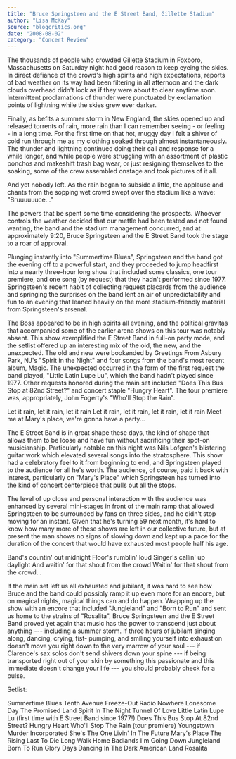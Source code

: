 ```yaml
---
title: "Bruce Springsteen and the E Street Band, Gillette Stadium"
author: "Lisa McKay"
source: "blogcritics.org"
date: "2008-08-02"
category: "Concert Review"
---
```


The thousands of people who crowded Gillette Stadium in Foxboro, Massachusetts on Saturday night had good reason to keep eyeing the skies. In direct defiance of the crowd's high spirits and high expectations, reports of bad weather on its way had been filtering in all afternoon and the dark clouds overhead didn't look as if they were about to clear anytime soon. Intermittent proclamations of thunder were punctuated by exclamation points of lightning while the skies grew ever darker.

Finally, as befits a summer storm in New England, the skies opened up and released torrents of rain, more rain than I can remember seeing - or feeling - in a long time. For the first time on that hot, muggy day I felt a shiver of cold run through me as my clothing soaked through almost instantaneously. The thunder and lightning continued doing their call and response for a while longer, and while people were struggling with an assortment of plastic ponchos and makeshift trash bag wear, or just resigning themselves to the soaking, some of the crew assembled onstage and took pictures of it all.

And yet nobody left. As the rain began to subside a little, the applause and chants from the sopping wet crowd swept over the stadium like a wave: "Bruuuuuuce..."

The powers that be spent some time considering the prospects. Whoever controls the weather decided that our mettle had been tested and not found wanting, the band and the stadium management concurred, and at approximately 9:20, Bruce Springsteen and the E Street Band took the stage to a roar of approval.

Plunging instantly into "Summertime Blues", Springsteen and the band got the evening off to a powerful start, and they proceeded to jump headfirst into a nearly three-hour long show that included some classics, one tour premiere, and one song (by request) that they hadn't performed since 1977. Springsteen's recent habit of collecting request placards from the audience and springing the surprises on the band lent an air of unpredictability and fun to an evening that leaned heavily on the more stadium-friendly material from Springsteen's arsenal.

The Boss appeared to be in high spirits all evening, and the political gravitas that accompanied some of the earlier arena shows on this tour was notably absent. This show exemplified the E Street Band in full-on party mode, and the setlist offered up an interesting mix of the old, the new, and the unexpected. The old and new were bookended by Greetings From Asbury Park, NJ's "Spirit in the Night" and four songs from the band's most recent album, Magic. The unexpected occurred in the form of the first request the band played, "Little Latin Lupe Lu", which the band hadn't played since 1977. Other requests honored during the main set included "Does This Bus Stop at 82nd Street?" and concert staple "Hungry Heart". The tour premiere was, appropriately, John Fogerty's "Who'll Stop the Rain".

Let it rain, let it rain, let it rain Let it rain, let it rain, let it rain, let it rain Meet me at Mary's place, we're gonna have a party...

The E Street Band is in great shape these days, the kind of shape that allows them to be loose and have fun without sacrificing their spot-on musicianship. Particularly notable on this night was Nils Lofgren's blistering guitar work which elevated several songs into the stratosphere. This show had a celebratory feel to it from beginning to end, and Springsteen played to the audience for all he's worth. The audience, of course, paid it back with interest, particularly on "Mary's Place" which Springsteen has turned into the kind of concert centerpiece that pulls out all the stops.

The level of up close and personal interaction with the audience was enhanced by several mini-stages in front of the main ramp that allowed Springsteen to be surrounded by fans on three sides, and he didn't stop moving for an instant. Given that he's turning 59 next month, it's hard to know how many more of these shows are left in our collective future, but at present the man shows no signs of slowing down and kept up a pace for the duration of the concert that would have exhausted most people half his age.

Band's countin' out midnight Floor's rumblin' loud Singer's callin' up daylight And waitin' for that shout from the crowd Waitin' for that shout from the crowd...

If the main set left us all exhausted and jubilant, it was hard to see how Bruce and the band could possibly ramp it up even more for an encore, but on magical nights, magical things can and do happen. Wrapping up the show with an encore that included "Jungleland" and "Born to Run" and sent us home to the strains of "Rosalita", Bruce Springsteen and the E Street Band proved yet again that music has the power to transcend just about anything --- including a summer storm. If three hours of jubilant singing along, dancing, crying, fist- pumping, and smiling yourself into exhaustion doesn't move you right down to the very marrow of your soul --- if Clarence's sax solos don't send shivers down your spine --- if being transported right out of your skin by something this passionate and this immediate doesn't change your life --- you should probably check for a pulse.

Setlist:

Summertime Blues Tenth Avenue Freeze-Out Radio Nowhere Lonesome Day The Promised Land Spirit In The Night Tunnel Of Love Little Latin Lupe Lu (first time with E Street Band since 1977!) Does This Bus Stop At 82nd Street? Hungry Heart Who'll Stop The Rain (tour premiere) Youngstown Murder Incorporated She's The One Livin' In The Future Mary's Place The Rising Last To Die Long Walk Home Badlands I'm Going Down Jungleland Born To Run Glory Days Dancing In The Dark American Land Rosalita